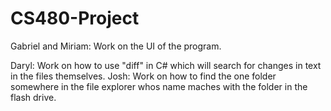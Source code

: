 # CS480-Project

Gabriel and Miriam:
  Work on the UI of the program.
  
Daryl: Work on how to use "diff" in C# which will search for changes in text in the files themselves.
Josh: Work on how to find the one folder somewhere in the file explorer whos name maches with the folder in the flash drive.
